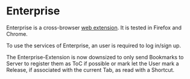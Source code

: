 # Enterprise

Enterprise is a cross-browser [web extension](https://developer.mozilla.org/de/docs/Mozilla/Add-ons/WebExtensions).
It is tested in Firefox and Chrome.

To use the services of Enterprise, an user is required to log in/sign up.

The Enterprise-Extension is now downsized to only send Bookmarks to Server to register them as ToC if possible
or mark let the User mark a Release, if associated with the current Tab, as read with a Shortcut.
